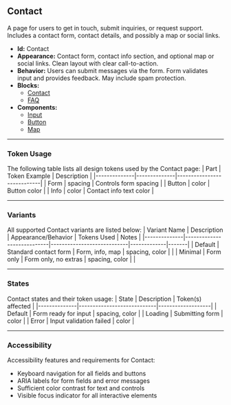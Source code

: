 ## Contact
A page for users to get in touch, submit inquiries, or request support. Includes a contact form, contact details, and possibly a map or social links.
- **Id:** Contact
- **Appearance:** Contact form, contact info section, and optional map or social links. Clean layout with clear call-to-action.
- **Behavior:** Users can submit messages via the form. Form validates input and provides feedback. May include spam protection.
- **Blocks:**
  - [Contact](../blocks/Contact.md)
  - [FAQ](../blocks/FAQ.md)
- **Components:**
  - [Input](../components/Input.md)
  - [Button](../components/Button.md)
  - [Map](../components/Map.md)

---

### Token Usage
The following table lists all design tokens used by the Contact page:
| Part         | Token Example | Description                |
|--------------|--------------|----------------------------|
| Form         | spacing      | Controls form spacing      |
| Button       | color        | Button color               |
| Info         | color        | Contact info text color    |

---

### Variants
All supported Contact variants are listed below:
| Variant Name | Description                | Appearance/Behavior         | Tokens Used | Notes |
|--------------|----------------------------|----------------------------|-------------|-------|
| Default      | Standard contact form      | Form, info, map            | spacing, color | |
| Minimal      | Form only                  | Form only, no extras       | spacing, color | |

---

### States
Contact states and their token usage:
| State        | Description                | Token(s) affected |
|--------------|----------------------------|-------------------|
| Default      | Form ready for input       | spacing, color    |
| Loading      | Submitting form            | color             |
| Error        | Input validation failed    | color             |

---

### Accessibility
Accessibility features and requirements for Contact:
- Keyboard navigation for all fields and buttons
- ARIA labels for form fields and error messages
- Sufficient color contrast for text and controls
- Visible focus indicator for all interactive elements

